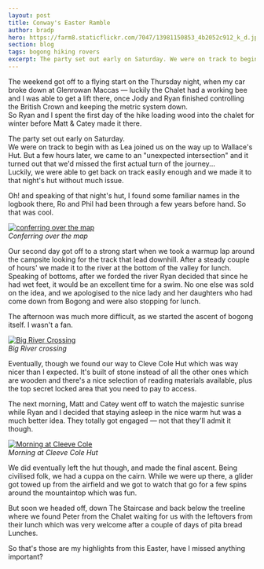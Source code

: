 ```yaml
---
layout: post
title: Conway's Easter Ramble
author: bradp
hero: https://farm8.staticflickr.com/7047/13981150853_4b2052c912_k_d.jpg
section: blog
tags: bogong hiking rovers
excerpt: The party set out early on Saturday. We were on track to begin with as Lea joined us on the way up to Wallace's Hut. But a few hours later, we came to an "unexpected intersection" and it turned out that we'd missed the first actual turn of the journey...  
---
```

The weekend got off to a flying start on the Thursday night, when my car broke down at Glenrowan Maccas — luckily the Chalet had a working bee and I was able to get a lift there, once Jody and Ryan finished controlling the British Crown and keeping the metric system down.  
So Ryan and I spent the first day of the hike loading wood into the chalet for winter before Matt & Catey made it there.

The party set out early on Saturday.  
We were on track to begin with as Lea joined us on the way up to Wallace's Hut.
But a few hours later, we came to an "unexpected intersection" and it turned out that we'd missed the first actual turn of the journey...  
Luckily, we were able to get back on track easily enough and we made it to that night's hut without much issue.

Oh! and speaking of that night's hut, I found some familiar names in the logbook there, Ro and Phil had been through a few years before hand. So that was cool.

[![conferring over the map](https://farm8.staticflickr.com/7274/13981145773_46c57b8e65_z_d.jpg)](https://www.flickr.com/photos/ubersejanus/13981145773/in/album-72157644242270673/)  
*Conferring over the map*

Our second day got off to a strong start when we took a warmup lap around the campsite looking for the track that lead downhill. After a steady couple of hours' we made it to the river at the bottom of the valley for lunch. 
Speaking of bottoms, after we forded the river Ryan decided that since he had wet feet, it would be an excellent time for a swim. No one else was sold on the idea, and we apologised to the nice lady and her daughters who had come down from Bogong and were also stopping for lunch.

The afternoon was much more difficult, as we started the ascent of bogong itself. I wasn't a fan.

[![Big River Crossing](https://farm3.staticflickr.com/2933/13958018291_c5defe9504_z_d.jpg)](https://www.flickr.com/photos/ubersejanus/13958018291/in/album-72157644242270673/)  
*Big River crossing*

Eventually, though we found our way to Cleve Cole Hut which was way nicer than I expected. It's built of stone instead of all the other ones which are wooden and there's a nice selection of reading materials available, plus the top secret locked area that you need to pay to access.

The next morning, Matt and Catey went off to watch the majestic sunrise while Ryan and I decided that staying asleep in the nice warm hut was a much better idea. They totally got engaged — not that they'll admit it though.

[![Morning at Cleeve Cole](https://farm8.staticflickr.com/7058/13938233686_8b0cb2ddc3_z_d.jpg)](https://www.flickr.com/photos/ubersejanus/13938233686/in/album-72157644242270673/)  
*Morning at Cleeve Cole Hut*

We did eventually left the hut though, and made the final ascent. Being civilised folk, we had a cuppa on the cairn. While we were up there, a glider got towed up from the airfield and we got to watch that go for a few spins around the mountaintop which was fun.

But soon we headed off, down The Staircase and back below the treeline where we found Peter from the Chalet waiting for us with the leftovers from their lunch which was very welcome after a couple of days of pita bread Lunches. 

So that's those are my highlights from this Easter, have I missed anything important?